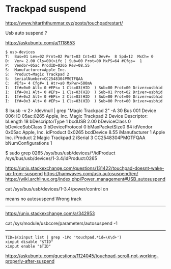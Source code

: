 
# Trackpad suspend

https://www.hitarththummar.xyz/posts/touchpadrestart/

Usb auto suspend ?

https://askubuntu.com/a/1118653

```
$ usb-devices
T:  Bus=01 Lev=02 Prnt=02 Port=03 Cnt=02 Dev#=  8 Spd=12  MxCh= 0
D:  Ver= 2.00 Cls=00(>ifc ) Sub=00 Prot=00 MxPS=64 #Cfgs=  1
P:  Vendor=05ac ProdID=0265 Rev=08.55
S:  Manufacturer=Apple Inc.
S:  Product=Magic Trackpad 2
S:  SerialNumber=CC2548304PMGTFQAA
C:  #Ifs= 4 Cfg#= 1 Atr=a0 MxPwr=500mA
I:  If#=0x0 Alt= 0 #EPs= 1 Cls=03(HID  ) Sub=00 Prot=00 Driver=usbhid
I:  If#=0x1 Alt= 0 #EPs= 1 Cls=03(HID  ) Sub=01 Prot=02 Driver=usbhid
I:  If#=0x2 Alt= 0 #EPs= 2 Cls=03(HID  ) Sub=00 Prot=00 Driver=usbhid
I:  If#=0x3 Alt= 0 #EPs= 1 Cls=03(HID  ) Sub=00 Prot=00 Driver=usbhid
```

$ lsusb -v 2> /dev/null | grep "Magic Trackpad 2" -A 30
Bus 001 Device 006: ID 05ac:0265 Apple, Inc. Magic Trackpad 2
Device Descriptor:
  bLength                18
  bDescriptorType         1
  bcdUSB               2.00
  bDeviceClass            0 
  bDeviceSubClass         0 
  bDeviceProtocol         0 
  bMaxPacketSize0        64
  idVendor           0x05ac Apple, Inc.
  idProduct          0x0265 
  bcdDevice            8.55
  iManufacturer           1 Apple Inc.
  iProduct                2 Magic Trackpad 2
  iSerial                 3 CC2548304PMGTFQAA
  bNumConfigurations      1


$ sudo grep 0265  /sys/bus/usb/devices/*/idProduct
/sys/bus/usb/devices/1-3.4/idProduct:0265

https://unix.stackexchange.com/questions/131422/touchpad-doesnt-wake-up-from-suspend
https://hamwaves.com/usb.autosuspend/en/
https://wiki.archlinux.org/index.php/Power_management#USB_autosuspend

cat /sys/bus/usb/devices/1-3.4/power/control 
on

means no autosuspend
Wrong track

---

https://unix.stackexchange.com/a/342953

cat /sys/module/usbcore/parameters/autosuspend
-1


---

```
TID=$(xinput list | grep -iPo 'touchpad.*id=\K\d+')
xinput disable "$TID"
xinput enable "$TID"
```


https://askubuntu.com/questions/1124045/touchpad-scroll-not-working-properly-after-suspend